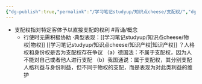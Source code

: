 ```yaml
---
{"dg-publish":true,"permalink":"/学习笔记studyup/知识点cheese/支配权/","dgPassFrontmatter":true,"created":"2024-07-05T11:30:03.092+08:00","updated":"2024-10-10T08:36:25.811+08:00"}
---
```


- 支配权指对特定客体予以直接支配的权利 #背诵/概念 
	- 行使时无需积极协助
	·典型表现：[[学习笔记studyup/知识点cheese/物权\|物权]] [[学习笔记studyup/知识点cheese/知识产权\|知识产权]]
？人格权和身份权是否为支配权存在争议
（a）德国法：不属于支配权，因为人不能对自己或者他人进行支配
（b）我国通说：属于支配权，其分别支配人格利益与身份利益，但不同于物权的支配，而是表现为对此类利益的维护
